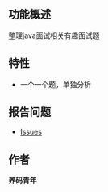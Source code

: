 
## 功能概述

整理java面试相关有趣面试题

## 特性

- 一个一个题，单独分析


## 报告问题

- [Issues](https://github.com/FunCodingOfWe/java_FunQuestion/issues "report question")

## 作者

**养码青年**




